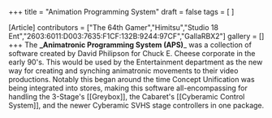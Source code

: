 +++
title = "Animation Programming System"
draft = false
tags = [ ]

[Article]
contributors = ["The 64th Gamer","Himitsu","Studio 18 Ent","2603:6011:D003:7635:F1CF:132B:9244:97CF","GallaRBX2"]
gallery = []
+++
The **_Animatronic Programming System (APS)**_ was a collection of software created by David Philipson for Chuck E. Cheese corporate in the early 90's. This would be used by the Entertainment department as the new way for creating and synching animatronic movements to their video productions. Notably this began around the time Concept Unification was being integrated into stores, making this software all-encompassing for handling the 3-Stage's [[Greybox]], the Cabaret's [[Cyberamic Control System]], and the newer Cyberamic SVHS stage controllers in one package.